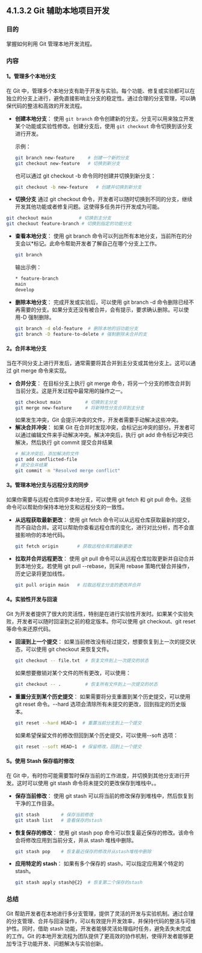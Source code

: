 ## 4.1.3.2 Git 辅助本地项目开发

### 目的
掌握如何利用 Git 管理本地开发流程。

### 内容

#### 1。管理多个本地分支
在 Git 中，管理多个本地分支有助于开发与实验。每个功能、修复或实验都可以在独立的分支上进行，避免直接影响主分支的稳定性。通过合理的分支管理，可以确保代码的整洁和高效的开发流程。
- **创建本地分支**：
  使用 `git branch` 命令创建新的分支。分支可以用来独立开发某个功能或实验性修改。创建分支后，使用 `git checkout` 命令切换到该分支进行开发。

  示例：
  ```bash
  git branch new-feature     # 创建一个新的分支
  git checkout new-feature   # 切换到新分支
  ```
  也可以通过 git checkout -b 命令同时创建并切换到新分支：
  ```bash
  git checkout -b new-feature   # 创建并切换到新分支
  ```
-  **切换分支**
  通过 git checkout 命令，开发者可以随时切换到不同的分支，继续开发其他功能或者修复问题。这使得多任务并行开发成为可能。
  ```bash
  git checkout main          # 切换到主分支
  git checkout feature-branch # 切换到指定的功能分支
  ```
- **查看本地分支**：
  使用 git branch 命令可以列出所有本地分支，当前所在的分支会以*标记。此命令帮助开发者了解自己在哪个分支上工作。
  ```bash
  git branch
  ```
  输出示例：
  ```bash
  * feature-branch
  main
  develop
  ```
- **删除本地分支**：
  完成开发或实验后，可以使用 git branch -d 命令删除已经不再需要的分支。如果分支还没有被合并，会有提示，要求确认删除。可以使用-D 强制删除。
  ```bash
  git branch -d old-feature  # 删除本地的旧功能分支
  git branch -D feature-to-delete # 强制删除未合并的支
  ```
#### 2。合并本地分支
当在不同分支上进行开发后，通常需要将其合并到主分支或其他分支上。这可以通过 git merge 命令来实现。
- **合并分支**：
  在目标分支上执行 git merge 命令，将另一个分支的修改合并到当前分支。这是开发过程中最常用的操作之一。
  ```bash
  git checkout main         # 切换到主分支
  git merge new-feature     # 将新特性分支合并到主分支
  ```
  如果发生冲突，Git 会提示冲突的文件，开发者需要手动解决这些冲突。
- **解决合并冲突**：
  如果 Git 在合并时发现冲突，会标记出冲突的部分。开发者可以通过编辑文件来手动解决冲突。解决冲突后，执行 git add 命令标记冲突已解决，然后执行 git commit 提交合并结果
  ```bash
  # 解决冲突后，添加解决的文件
  git add conflicted-file
  # 提交合并结果
  git commit -m "Resolved merge conflict"
  ```
#### 3。管理本地分支与远程分支的同步
  如果你需要与远程仓库同步本地分支，可以使用 git fetch 和 git pull 命令。这些命令可以帮助你保持本地分支和远程分支的一致性。
- **从远程获取最新更改**：
  使用 git fetch 命令可以从远程仓库获取最新的提交，而不自动合并。这可以帮助你查看远程仓库的变化，进行对比分析，而不会直接影响你的本地代码。
  ```bash
  git fetch origin       # 获取远程仓库的最新更改
  ```
- **拉取并合并远程更改**：
  使用 git pull 命令可以从远程仓库拉取更新并自动合并到本地分支。若使用 git pull --rebase，则采用 rebase 策略代替合并操作，历史记录将更加线性。
  ```bash
  git pull origin main   # 拉取远程主分支的更改并合并
  ```
#### 4。实验性开发与回滚
  Git 为开发者提供了很大的灵活性，特别是在进行实验性开发时。如果某个实验失败，开发者可以随时回滚到之前的稳定版本。你可以使用 git checkout、git reset 等命令来还原代码。
- **回滚到上一个提交**：
  如果当前修改没有经过提交，想要恢复到上一次的提交状态，可以使用 git checkout 来恢复文件。
  ```bash
  git checkout -- file.txt  # 恢复文件到上一次提交的状态
  ```
  如果想要撤销对某个文件的所有更改，可以使用：
  ```bash
  git checkout -- .         # 恢复所有文件到上一次提交的状态
  ```
- **重置分支到某个历史提交**：
  如果需要将分支重置到某个历史提交，可以使用 git reset 命令。--hard 选项会清除所有未提交的更改，回到指定的历史版本。
  ```bash
  git reset --hard HEAD~1  # 重置当前分支到上一个提交
  ```
  如果希望保留文件的修改但回到某个历史提交，可以使用--soft 选项：
  ```bash
  git reset --soft HEAD~1  # 保留修改，回到上一个提交
  ```
#### 5。使用 Stash 保存临时修改
  在 Git 中，有时你可能需要暂时保存当前的工作进度，并切换到其他分支进行开发。这时可以使用 git stash 命令将未提交的更改保存到堆栈中。。
- **保存当前修改**：
  使用 git stash 可以将当前的修改保存到堆栈中，然后恢复到干净的工作目录。
  ```bash
  git stash        # 保存当前修改
  git stash list   # 查看保存的stash
  ```
- **恢复保存的修改**：
  使用 git stash pop 命令可以恢复最近保存的修改。该命令会将修改应用到当前分支，并从 stash 堆栈中删除。
  ```bash
  git stash pop    # 恢复最近保存的修改并从stash堆栈中删除
  ```
- **应用特定的 stash**：
  如果有多个保存的 stash，可以指定应用某个特定的 stash。
  ```bash
  git stash apply stash@{2}  # 恢复第二个保存的stash
  ```
### 总结
   Git 帮助开发者在本地进行多分支管理，提供了灵活的开发与实验机制。通过合理的分支管理、合并与回滚操作，可以有效提升开发效率，并保持代码的整洁与可维护性。同时，借助 stash 功能，开发者能够灵活处理临时任务，避免丢失未完成的工作。Git 的本地开发流程为团队提供了更高效的协作机制，使得开发者能够更加专注于功能开发、问题解决与实验创新。